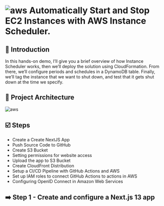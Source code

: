# ![aws](https://github.com/julien-muke/Search-Engine-Website-using-AWS/assets/110755734/01cd6124-8014-4baa-a5fe-bd227844d263)     Automatically Start and Stop EC2 Instances with AWS Instance Scheduler.


## <a name="introduction">🤖 Introduction</a>

In this hands-on demo, I’ll give you a brief overview of how Instance Scheduler works, then we’ll deploy the solution using CloudFormation.  From there, we’ll configure periods and schedules in a DynamoDB table.  Finally, we’ll tag the instance that we want to shut down, and test that it gets shut down at the time we specify.

## <a name="design">📐 Project Architecture</a>

![aws](https://github.com/julien-muke/aws-instance-scheduler/assets/110755734/c2dcf937-80b0-4a00-9c15-1c9934a6e764)



## <a name="steps">☑️ Steps</a>

* Create a Create NextJS App
* Push Source Code to GitHub
* Create S3 Bucket
* Setting permissions for website access
* Upload the app to S3 Bucket
* Create CloudFront Distribution
* Setup a CI/CD Pipeline with GitHub Actions and AWS
* Set up IAM roles to connect GitHub Actions to actions in AWS
* Configuring OpenID Connect in Amazon Web Services


## ➡️ Step 1 - Create and configure a Next.js 13 app